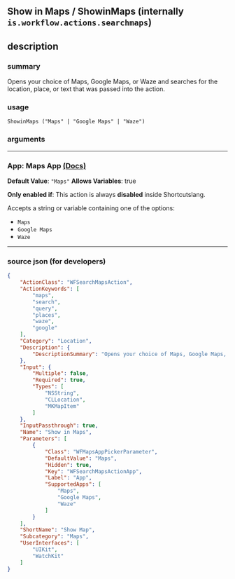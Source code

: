 
## Show in Maps / ShowinMaps (internally `is.workflow.actions.searchmaps`)


## description

### summary

Opens your choice of Maps, Google Maps, or Waze and searches for the location, place, or text that was passed into the action.


### usage
```
ShowinMaps ("Maps" | "Google Maps" | "Waze")
```

### arguments

---

### App: Maps App [(Docs)](https://pfgithub.github.io/shortcutslang/gettingstarted#enum-select-field)
**Default Value**: `"Maps"`
**Allows Variables**: true

**Only enabled if**: This action is always **disabled** inside Shortcutslang.

Accepts a string 
or variable
containing one of the options:

- `Maps`
- `Google Maps`
- `Waze`

---

### source json (for developers)

```json
{
	"ActionClass": "WFSearchMapsAction",
	"ActionKeywords": [
		"maps",
		"search",
		"query",
		"places",
		"waze",
		"google"
	],
	"Category": "Location",
	"Description": {
		"DescriptionSummary": "Opens your choice of Maps, Google Maps, or Waze and searches for the location, place, or text that was passed into the action."
	},
	"Input": {
		"Multiple": false,
		"Required": true,
		"Types": [
			"NSString",
			"CLLocation",
			"MKMapItem"
		]
	},
	"InputPassthrough": true,
	"Name": "Show in Maps",
	"Parameters": [
		{
			"Class": "WFMapsAppPickerParameter",
			"DefaultValue": "Maps",
			"Hidden": true,
			"Key": "WFSearchMapsActionApp",
			"Label": "App",
			"SupportedApps": [
				"Maps",
				"Google Maps",
				"Waze"
			]
		}
	],
	"ShortName": "Show Map",
	"Subcategory": "Maps",
	"UserInterfaces": [
		"UIKit",
		"WatchKit"
	]
}
```
